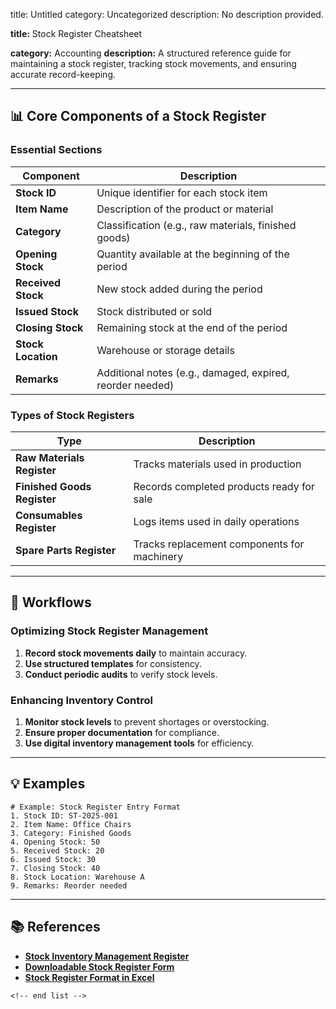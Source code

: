 title: Untitled
category: Uncategorized
description: No description provided.

**title:** Stock Register Cheatsheet

**category:** Accounting
**description:** A structured reference guide for maintaining a stock register, tracking stock movements, and ensuring accurate record-keeping.

---

## 📊 **Core Components of a Stock Register**

### **Essential Sections**

| Component                | Description                                               |
| ------------------------ | --------------------------------------------------------- |
| **Stock ID**       | Unique identifier for each stock item                     |
| **Item Name**      | Description of the product or material                    |
| **Category**       | Classification (e.g., raw materials, finished goods)      |
| **Opening Stock**  | Quantity available at the beginning of the period         |
| **Received Stock** | New stock added during the period                         |
| **Issued Stock**   | Stock distributed or sold                                 |
| **Closing Stock**  | Remaining stock at the end of the period                  |
| **Stock Location** | Warehouse or storage details                              |
| **Remarks**        | Additional notes (e.g., damaged, expired, reorder needed) |

### **Types of Stock Registers**

| Type                              | Description                                 |
| --------------------------------- | ------------------------------------------- |
| **Raw Materials Register**  | Tracks materials used in production         |
| **Finished Goods Register** | Records completed products ready for sale   |
| **Consumables Register**    | Logs items used in daily operations         |
| **Spare Parts Register**    | Tracks replacement components for machinery |

---

## 🔄 **Workflows**

### **Optimizing Stock Register Management**

1. **Record stock movements daily** to maintain accuracy.
2. **Use structured templates** for consistency.
3. **Conduct periodic audits** to verify stock levels.

### **Enhancing Inventory Control**

1. **Monitor stock levels** to prevent shortages or overstocking.
2. **Ensure proper documentation** for compliance.
3. **Use digital inventory management tools** for efficiency.

---

## 💡 **Examples**

```plaintext
# Example: Stock Register Entry Format
1. Stock ID: ST-2025-001  
2. Item Name: Office Chairs  
3. Category: Finished Goods  
4. Opening Stock: 50  
5. Received Stock: 20  
6. Issued Stock: 30  
7. Closing Stock: 40  
8. Stock Location: Warehouse A  
9. Remarks: Reorder needed  
```

---

## 📚 **References**

- **[Stock Inventory Management Register](https://exceldownloads.com/inventory-management-templates/stock-inventory-management-register-format/)**
- **[Downloadable Stock Register Form](https://www.exhibitindexes.com/downloadable-stock-register-form/)**
- **[Stock Register Format in Excel](https://stockfer.weebly.com/blog/stock-register-format-in-excel)**

```
<!-- end list -->
```
